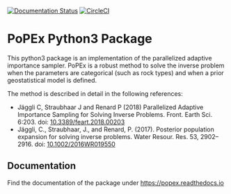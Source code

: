 [![Documentation Status](https://readthedocs.org/projects/popex/badge/?version=latest)](https://popex.readthedocs.io/en/latest/?badge=latest)
[![CircleCI](https://circleci.com/gh/randlab/PoPEx/tree/master.svg?style=shield)](https://circleci.com/gh/randlab/PoPEx/tree/master)

# PoPEx Python3 Package

This python3 package is an implementation of the parallelized adaptive importance sampler. PoPEx is a robust method to solve the inverse problem when the parameters are categorical (such as rock types) and when a prior geostatistical model is defined.

The method is described in detail in the following references:
- Jäggli C, Straubhaar J and Renard P (2018) Parallelized Adaptive Importance Sampling for Solving Inverse Problems. Front. Earth Sci. 6:203. doi: [10.3389/feart.2018.00203](https://www.frontiersin.org/articles/10.3389/feart.2018.00203/full)  
- Jäggli, C., Straubhaar, J., and Renard, P. (2017). Posterior population expansion for solving inverse problems. Water Resour. Res. 53, 2902–2916. doi: [10.1002/2016WR019550](http://dx.doi.org/10.1002/2016WR019550)


## Documentation

Find the documentation of the package under https://popex.readthedocs.io


